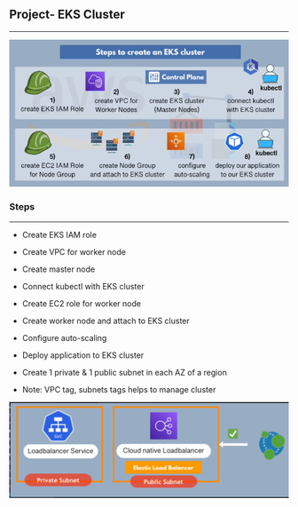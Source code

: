 ## Project- EKS Cluster
-----------------------------

![EKS_Cluster](image.png)

### Steps
-------------------------
- Create EKS IAM role
- Create VPC for worker node
- Create master node
- Connect kubectl with EKS cluster
- Create EC2 role for worker node
- Create worker node and attach to EKS cluster
- Configure auto-scaling
- Deploy application to EKS cluster

- Create 1 private & 1 public subnet in each AZ of a region


+ Note: VPC tag, subnets tags helps to manage cluster

![ELB-Subnet](image-1.png)


